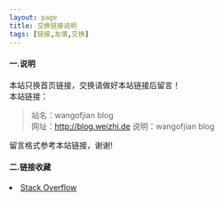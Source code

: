 ```yaml
---
layout: page
title: 交换链接说明
tags: [链接,友情,交换]
---
```

#### 一.说明
本站只换首页链接，交换请做好本站链接后留言！  
本站链接：

>站名：wangofjian blog  
>网址：http://blog.weizhi.de 
>说明：wangofjian blog  

留言格式参考本站链接，谢谢!

#### 二.链接收藏
<li>
<a href="http://www.stackoverflow.com/">
  Stack Overflow
</a>
</li>
